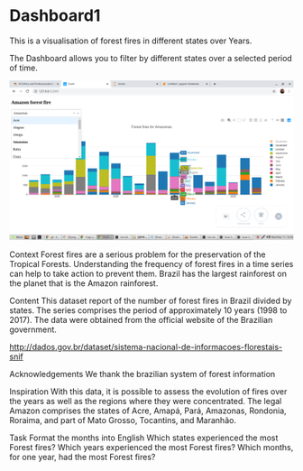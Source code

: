 # Dashboard1
This is a visualisation of forest fires in different states over Years.

The Dashboard allows you to filter by different states over a selected period of time.

<p style="text-align:center;"><img src="./images/Dashboard.png"></p>


Context
Forest fires are a serious problem for the preservation of the Tropical Forests. Understanding the frequency of forest fires in a time series can help to take action to prevent them. Brazil has the largest rainforest on the planet that is the Amazon rainforest.

Content
This dataset report of the number of forest fires in Brazil divided by states. The series comprises the period of approximately 10 years (1998 to 2017). The data were obtained from the official website of the Brazilian government.

http://dados.gov.br/dataset/sistema-nacional-de-informacoes-florestais-snif

Acknowledgements
We thank the brazilian system of forest information

Inspiration
With this data, it is possible to assess the evolution of fires over the years as well as the regions where they were concentrated. The legal Amazon comprises the states of Acre, Amapá, Pará, Amazonas, Rondonia, Roraima, and part of Mato Grosso, Tocantins, and Maranhão.

Task
Format the months into English
Which states experienced the most Forest fires?
Which years experienced the most Forest fires?
Which months, for one year, had the most Forest fires?



